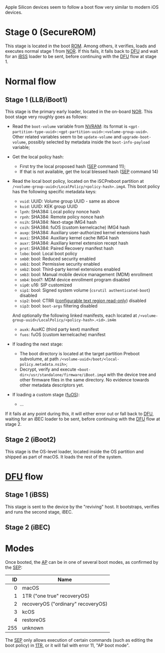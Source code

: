 Apple Silicon devices seem to follow a boot flow very similar to modern iOS devices.

# Stage 0 (SecureROM)

This stage is located in the boot [ROM](../project/glossary.md#r). Among others, it verifies, loads and executes normal stage 1 from [NOR](../project/glossary.md#n). If this fails, it falls back to [DFU](../project/glossary.md#d) and wait for an [iBSS](../project/glossary.md#i) loader to be sent, before continuing with the [DFU](../project/glossary.md#d) flow at stage 1.

# Normal flow

## Stage 1 (LLB/iBoot1)

This stage is the primary early loader, located in the on-board [NOR](../project/glossary.md#n). This boot stage very roughly goes as follows:

* Read the `boot-volume` variable from [NVRAM](../project/glossary.md#n): its format is `<gpt-partition-type-uuid>:<gpt-partition-uuid>:<volume-group-uuid>`. Other related variables seem to be `update-volume` and `upgrade-boot-volume`, possibly selected by metadata inside the `boot-info-payload` variable;
* Get the local policy hash:
  - First try the local proposed hash ([SEP](../project/glossary.md#s) command 11);
  - If that is not available, get the local blessed hash ([SEP](../project/glossary.md#s) command 14)
* Read the local boot policy, located on the iSCPreboot partition at `/<volume-group-uuid>/LocalPolicy/<policy-hash>.img4`. This boot policy has the following specific metadata keys:
  - `vuid`: UUID: Volume group UUID - same as above
  - `kuid`: UUID: KEK group UUID
  - `lpnh`: SHA384: Local policy nonce hash
  - `rpnh`: SHA384: Remote policy nonce hash
  - `nsih`: SHA384: Next-stage IMG4 hash
  - `coih`: SHA384: fuOS (custom kernelcache) IMG4 hash
  - `auxp`: SHA384: Auxiliary user-authorized kernel extensions hash
  - `auxi`: SHA384: Auxiliary kernel cache IMG4 hash
  - `auxr`: SHA384: Auxiliary kernel extension recept hash
  - `prot`: SHA384: Paired Recovery manifest hash
  - `lobo`: bool: Local boot policy
  - `smb0`: bool: Reduced security enabled
  - `smb1`: bool: Permissive security enabled
  - `smb2`: bool: Third-party kernel extensions enabled
  - `smb3`: bool: Manual mobile device management (MDM) enrollment
  - `smb4`: bool?: MDM device enrollment program disabled
  - `sip0`: u16: SIP customized
  - `sip1`: bool: Signed system volume (`csrutil authenticated-boot`) disabled
  - `sip2`: bool: CTRR ([configurable text region read-only](https://keith.github.io/xcode-man-pages/bputil.1.html)) disabled
  - `sip3`: bool: `boot-args` filtering disabled

  And optionally the following linked manifests, each located at `/<volume-group-uuid>/LocalPolicy/<policy-hash>.<id>.im4m`
  - `auxk`: AuxKC (third party kext) manifest
  - `fuos`: fuOS (custom kernelcache) manifest

* If loading the next stage:

  - The boot directory is located at the target partition Preboot subvolume, at path `/<volume-uuid>/boot/<local-policy.metadata.nsih>`;
  - Decrypt, verify and execute `<boot-dir>/usr/standalone/firmware/iBoot.img4` with the device tree and other firmware files in the same directory. No evidence towards other metadata descriptors yet.

* If loading a custom stage ([fuOS](../project/glossary.md#f)):

  - ...

If it fails at any point during this, it will either error out or fall back to [DFU](../project/glossary.md#d), waiting for an iBEC loader to be sent, before continuing with the [DFU](../project/glossary.md#d) flow at stage 2.

## Stage 2 (iBoot2)

This stage is the OS-level loader, located inside the OS partition and shipped as part of macOS. It loads the rest of the system.

# [DFU](../project/glossary.md#d) flow

## Stage 1 (iBSS)

This stage is sent to the device by the "reviving" host. It bootstraps, verifies and runs the second stage, iBEC.

## Stage 2 (iBEC)

# Modes

Once booted, the [AP](../project/glossary.md#a) can be in one of several boot modes, as confirmed by the [SEP](../project/glossary.md#s):

|  ID | Name                                      |
|----:|-------------------------------------------|
|   0 | macOS                                     |
|   1 | 1TR ("one true" recoveryOS)               |
|   2 | recoveryOS ("ordinary" recoveryOS)        |
|   3 | kcOS                                      |
|   4 | restoreOS                                 |
| 255 | unknown                                   |

The [SEP](../project/glossary.md#s) only allows execution of certain commands (such as editing the boot policy) in [1TR](../project/glossary.md#1), or it will fail with error 11, "AP boot mode".
